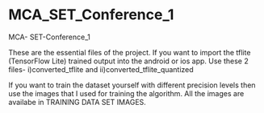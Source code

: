 # MCA_SET_Conference_1
MCA- SET-Conference_1

These are the essential files of the project.
If you want to import the tflite (TensorFlow Lite) trained output into the android or ios app.
Use these 2 files- i)converted_tflite and ii)converted_tflite_quantized

If you want to train the dataset yourself with different precision levels then use the images that I used for training the algorithm. All the images are availabe in TRAINING DATA SET IMAGES.
